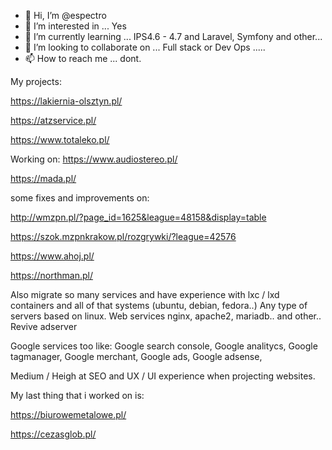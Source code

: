 - 👋 Hi, I’m @espectro
- 👀 I’m interested in ... Yes
- 🌱 I’m currently learning ... IPS4.6 - 4.7 and Laravel, Symfony and other...
- 💞️ I’m looking to collaborate on ... Full stack or Dev Ops .....
- 📫 How to reach me ... dont.


My projects:

https://lakiernia-olsztyn.pl/

https://atzservice.pl/

https://www.totaleko.pl/


Working on:
https://www.audiostereo.pl/

https://mada.pl/


some fixes and improvements on:

http://wmzpn.pl/?page_id=1625&league=48158&display=table

https://szok.mzpnkrakow.pl/rozgrywki/?league=42576

https://www.ahoj.pl/

https://northman.pl/



Also migrate so many services and have experience with lxc / lxd containers and all of that systems (ubuntu, debian, fedora..)
Any type of servers based on linux. Web services nginx, apache2, mariadb.. and other.. Revive adserver

Google services too like:
Google search console, Google analitycs, Google tagmanager, Google merchant, Google ads, Google adsense,

Medium / Heigh at SEO and UX / UI experience when projecting websites.



My last thing that i worked on is:

https://biurowemetalowe.pl/

https://cezasglob.pl/




